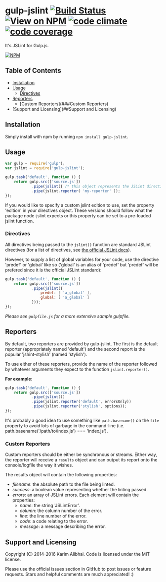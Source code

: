 # gulp-jslint [![Build Status](https://img.shields.io/travis/karimsa/gulp-jslint/master.svg?maxAge=2592000)](https://travis-ci.org/karimsa/gulp-jslint) [![View on NPM](http://img.shields.io/npm/dm/gulp-jslint.svg?style=flat)](http://npmjs.org/package/gulp-jslint) [![code climate](http://img.shields.io/codeclimate/github/karimsa/gulp-jslint.svg?style=flat)](https://codeclimate.com/github/karimsa/gulp-jslint) [![code coverage](http://img.shields.io/codeclimate/coverage/github/karimsa/gulp-jslint.svg?style=flat)](https://codeclimate.com/github/karimsa/gulp-jslint)

It's JSLint for Gulp.js.

[![NPM](https://nodei.co/npm/gulp-jslint.png?downloads=true&downloadRank=true&stars=true)](https://nodei.co/npm/gulp-jslint/)

## Table of Contents

 - [Installation](##Installation)
 - [Usage](##Usage)
    - [Directives](###Directives)
 - [Reporters](##Reporters)
    - [Custom Reporters](###Custom Reporters)
 - [Support and Licensing](##Support and Licensing)

## Installation

Simply install with npm by running `npm install gulp-jslint`.

## Usage

```javascript
var gulp = require('gulp');
var jslint = require('gulp-jslint');

gulp.task('default', function () {
    return gulp.src(['source.js'])
            .pipe(jslint({ /* this object represents the JSLint directives being passed down */ }))
            .pipe(jslint.reporter( 'my-reporter' ));
});
```

If you would like to specify a custom jslint edition to use, set the property 'edition' in your directives object.
These versions should follow what the package node-jslint expects or this property can be set to a pre-loaded jslint
function.

### Directives

All directives being passed to the `jslint()` function are standard JSLint directives (for a list of directives,
see [the official JSLint docs](http://www.jslint.com/help.html)).

However, to supply a list of global variables for your code, use the directive 'predef' or 'global' like so ('global'
is an alias of 'predef' but 'predef' will be prefered since it is the official JSLint standard):

```javascript
gulp.task('default', function () {
    return gulp.src(['source.js'])
            .pipe(jslint({
                predef: [ 'a_global' ],
                global: [ 'a_global' ]
            }));
});
```

*Please see `gulpfile.js` for a more extensive sample gulpfile.*

## Reporters

By default, two reporters are provided by gulp-jslint. The first is the default reporter (appropriately named 'default')
and the second report is the popular 'jshint-stylish' (named 'stylish').

To use either of these reporters, provide the name of the reporter followed by whatever arguments they expect to the function
`jslint.reporter()`.

**For example:**

```javascript
gulp.task('default', function () {
    return gulp.src(['source.js'])
            .pipe(jslint())
            .pipe(jslint.reporter('default', errorsOnly))
            .pipe(jslint.reporter('stylish', options));
});
```

It's probably a good idea to use something like `path.basename()` on the `file` property to avoid lots of garbage in the
command-line (i.e. path.basename('/path/to/index.js') === 'index.js').

### Custom Reporters

Custom reporters should be either be synchronous or streams. Either way, the reporter will receive a `results` object and can
output its report onto the console/logfile the way it wishes.

The results object will contain the following properties:

 - *filename*: the absolute path to the file being linted.
 - *success*: a boolean value representing whether the linting passed.
 - *errors*: an array of JSLint errors. Each element will contain the properties:
    - *name*: the string 'JSLintError'.
    - *column*: the column number of the error.
    - *line*: the line number of the error.
    - *code*: a code relating to the error.
    - *message*: a message describing the error.

## Support and Licensing

Copyright (C) 2014-2016 Karim Alibhai.
Code is licensed under the MIT license.

Please use the official issues section in GitHub to post issues or feature requests.
Stars and helpful comments are much appreciated! :)
